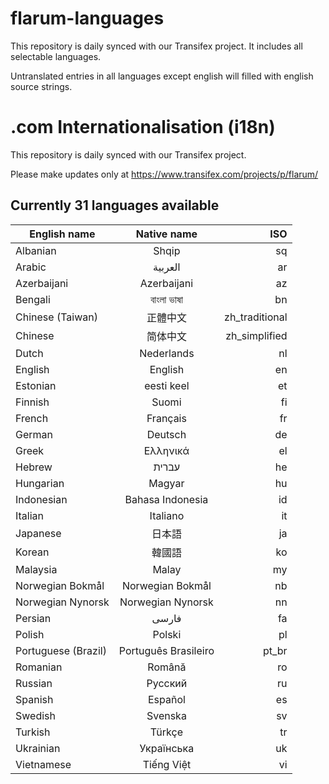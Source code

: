 # flarum-languages
This repository is daily synced with our Transifex project. It includes all selectable languages.

Untranslated entries in all languages except english will filled with english source strings.


.com Internationalisation (i18n)
================

This repository is daily synced with our Transifex project. 

Please make updates only at https://www.transifex.com/projects/p/flarum/


## Currently 31 languages available
| English name        | Native name           | ISO  |
| ------------- |:-------------:| -----:|
| Albanian | Shqip | sq |
| Arabic | العربية | ar |
| Azerbaijani | Azerbaijani | az |
| Bengali | বাংলা ভাষা | bn |
| Chinese (Taiwan) | 正體中文 | zh_traditional |
| Chinese | 简体中文 | zh_simplified |
| Dutch | Nederlands | nl |
| English | English | en |
| Estonian | eesti keel | et |
| Finnish | Suomi | fi |
| French | Français | fr |
| German | Deutsch | de |
| Greek | Ελληνικά | el |
| Hebrew | עברית | he |
| Hungarian | Magyar | hu |
| Indonesian | Bahasa Indonesia | id |
| Italian | Italiano | it |
| Japanese | 日本語 | ja |
| Korean | 韓國語 | ko |
| Malaysia | Malay | my |
| Norwegian Bokmål | Norwegian Bokmål | nb |
| Norwegian Nynorsk | Norwegian Nynorsk | nn |
| Persian | فارسی | fa |
| Polish | Polski | pl |
| Portuguese (Brazil) | Português Brasileiro | pt_br |
| Romanian | Română | ro |
| Russian | Русский | ru |
| Spanish | Español | es |
| Swedish | Svenska | sv |
| Turkish | Türkçe | tr |
| Ukrainian | Українська | uk |
| Vietnamese | Tiếng Việt | vi |
